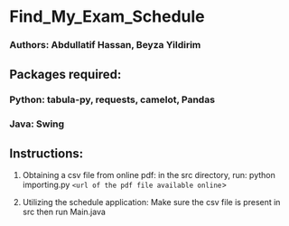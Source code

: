 # Find_My_Exam_Schedule
### Authors: Abdullatif Hassan, Beyza Yildirim
## Packages required: 
### Python: tabula-py, requests, camelot, Pandas
### Java: Swing
## Instructions:
1) Obtaining a csv file from online pdf: in the src directory, run: python importing.py `<url of the pdf file available online`>
  
2) Utilizing the schedule application: Make sure the csv file is present in src then run Main.java 
